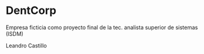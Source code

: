 # DentCorp
Empresa ficticia como proyecto final de la tec. analista superior de sistemas (ISDM)


Leandro Castillo 
